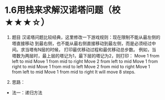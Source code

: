 # 1.6用栈来求解汉诺塔问题（校★★★☆）
1. 题目
汉诺塔问题比较经典，这里修改一下游戏规则：现在限制不能从最左侧的塔直接移动 到最右侧，也不能从最右侧直接移动到最左侧，而是必须经过中间。求当塔有N层的时候， 打印最优移动过程和最优移动总步数。
例如，当塔数为两层时，最上层的塔记为1，最下层的塔记为2，则打印： 
Move 1 from left to mid 
Move 1 from mid to right 
Move 2 from left to mid
Move 1 from right to mid 
Move 1 from mid to left 
Move 2 from mid to right 
Move 1 from left to mid 
Move 1 from mid to right 
It will move 8 steps.

1. 思路：
- 法一：递归方法